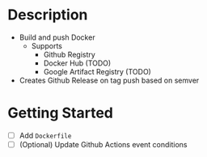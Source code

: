 # Description
* Build and push Docker
  * Supports
    * Github Registry
    * Docker Hub (TODO)
    * Google Artifact Registry (TODO)
* Creates Github Release on tag push based on semver

# Getting Started
- [ ] Add `Dockerfile`
- [ ] (Optional) Update Github Actions event conditions
